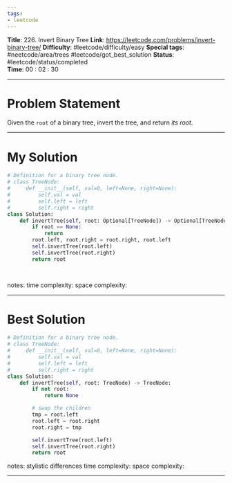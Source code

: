 ```yaml
---
tags:
- leetcode
---
```

**Title**: 226. Invert Binary Tree
**Link**: https://leetcode.com/problems/invert-binary-tree/
**Difficulty**: #leetcode/difficulty/easy 
**Special tags**: #neetcode/area/trees #leetcode/got_best_solution 
**Status**: #leetcode/status/completed  
**Time**: 00 : 02 : 30

---
# Problem Statement
Given the `root` of a binary tree, invert the tree, and return _its root_.

---
# My Solution
```python
# Definition for a binary tree node.
# class TreeNode:
#     def __init__(self, val=0, left=None, right=None):
#         self.val = val
#         self.left = left
#         self.right = right
class Solution:
    def invertTree(self, root: Optional[TreeNode]) -> Optional[TreeNode]:
        if root == None:
            return
        root.left, root.right = root.right, root.left
        self.invertTree(root.left)
        self.invertTree(root.right)
        return root

        
```
notes: 
time complexity: 
space complexity: 

---
# Best Solution
```python
# Definition for a binary tree node.
# class TreeNode:
#     def __init__(self, val=0, left=None, right=None):
#         self.val = val
#         self.left = left
#         self.right = right
class Solution:
    def invertTree(self, root: TreeNode) -> TreeNode:
        if not root:
            return None

        # swap the children
        tmp = root.left
        root.left = root.right
        root.right = tmp

        self.invertTree(root.left)
        self.invertTree(root.right)
        return root

```
notes: stylistic differences
time complexity: 
space complexity: 

---

